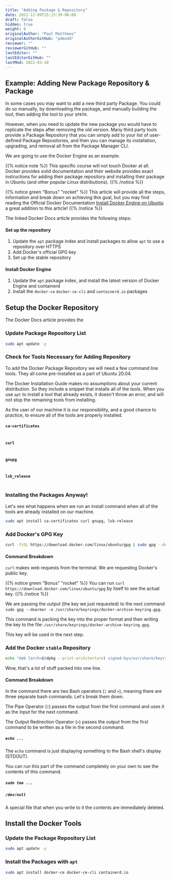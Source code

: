 ```yaml
---
title: "Adding Package & Repository"
date: 2021-11-09T15:13:39-06:00
draft: false
hidden: true
weight: 8
originalAuthor: "Paul Matthews"
originalAuthorGitHub: "pdmxdd"
reviewer: ""
reviewerGitHub: ""
lastEditor: ""
lastEditorGitHub: ""
lastMod: 2022-03-10
---
```


## Example: Adding New Package Repository & Package

In some cases you may want to add a new third party Package. You could do so manually, by downloading the package, and manually building the tool, then adding the tool to your `$PATH`.

However, when you need to update the new package you would have to replicate the steps after removing the old version. Many third party tools provide a Package Repository that you can simply add to your list of user-defined Package Repositories, and then you can manage its installation, upgrading, and removal all from the Package Manager CLI.

We are going to use the Docker Engine as an example.

{{% notice note %}}
This specific course will not touch Docker at all. Docker provides solid documentation and their website provides exact instructions for adding their package repository and installing their package in Ubuntu (and other popular Linux distributions).
{{% /notice %}}

{{% notice green "Bonus" "rocket" %}}
This article will provide all the steps, information and break down on achieving this goal, but you may find reading the Official Docker Documentation [Install Docker Engine on Ubuntu](https://docs.docker.com/engine/install/ubuntu/) a great addition to this article!
{{% /notice %}}

The linked Docker Docs article provides the following steps:

#### Set up the repository

1. Update the `apt` package index and install packages to allow `apt` to use a repository over HTTPS
1. Add Docker's official GPG key
1. Set up the stable repository

#### Install Docker Engine

1. Update the `apt` package index, and install the latest version of Docker Engine and containerd
1. Install the `docker-ce` `docker-ce-cli` and `containerd.io` packages

## Setup the Docker Repository

The Docker Docs article provides the

### Update Package Repository List

```bash
sudo apt update -y
```

### Check for Tools Necessary for Adding Repository

To add the Docker Package Repository we will need a few command line tools. They all come pre-installed as a part of Ubuntu 20.04.

The Docker Installation Guide makes no assumptions about your current distribution. So they include a snippet that installs all of the tools. When you use `apt` to install a tool that already exists, it doesn't throw an error, and will not stop the remaining tools from installing.

As the user of our machine it is our responsibility, and a good chance to practice, to ensure all of the tools are properly installed.

#### `ca-certificates`

```bash

```

#### `curl`

```bash

```

#### `gnupg`

```bash

```

#### `lsb_release`

```bash

```

### Installing the Packages Anyway!

Let's see what happens when we run an install command when all of the tools are already installed on our machine.

```bash
sudo apt install ca-certificates curl gnupg, lsb-release
```

### Add Docker's GPG Key

<!-- TODO: high level blurb about GPG public/private key relationship to ensure a level of security -->

```bash
curl -fsSL https://download.docker.com/linux/ubuntu/gpg | sudo gpg --dearmor -o /usr/share/keyrings/docker-archive-keyring.gpg
```

#### Command Breakdown

`curl` makes web requests from the terminal. We are requesting Docker's public key.

{{% notice green "Bonus" "rocket" %}}
You can run `curl https://download.docker.com/linux/ubuntu/gpg` by itself to see the actual key.
{{% /notice %}}

We are passing the output (the key we just requested) to the next command `sudo gpg --dearmor -o /usr/share/keyrings/docker-archive-keyring.gpg`.

This command is packing the key into the proper format and then writing the key to the file: `/usr/share/keyrings/docker-archive-keyring.gpg`.

This key will be used in the next step.

### Add the Docker `stable` Repository

```bash
echo "deb [arch=$(dpkg --print-architecture) signed-by=/usr/share/keyrings/docker-archive-keyring.gpg] https://download.docker.com/linux/ubuntu $(lsb_release -cs) stable" | sudo tee /etc/apt/sources.list.d/docker.list > /dev/null
```

Wow, that's a lot of stuff packed into one line.

#### Command Breakdown

In the command there are two Bash operators (`|` and `>`), meaning there are three separate bash commands. Let's break them down.

The Pipe Operator (`|`) passes the output from the first command and uses it as the input for the next command.

The Output Redirection Operator (`>`) passes the output from the first command to be written as a file in the second command.

##### `echo ...`

The `echo` command is just displaying something to the Bash shell's display (STDOUT).

You can run this part of the command completely on your own to see the contents of this command.

##### `sudo tee ...`

##### `/dev/null`

A special file that when you write to it the contents are immediately deleted.

## Install the Docker Tools

### Update the Package Repository List

```bash
sudo apt update -y
```

### Install the Packages with `apt`

```bash
sudo apt install docker-ce docker-ce-cli containerd.io
```